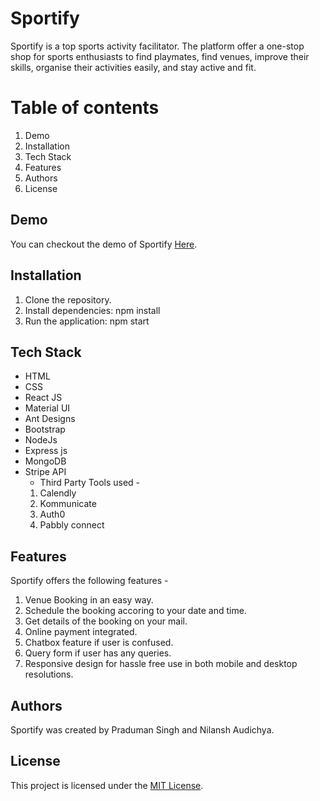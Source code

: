 # Sportify

Sportify is a top sports activity facilitator. The platform offer a one-stop shop for sports enthusiasts to find playmates, find venues, improve their skills, organise their activities easily, and stay active and fit.

# Table of contents

1. Demo
2. Installation
3. Tech Stack
4. Features
5. Authors
6. License

## Demo

You can checkout the demo of Sportify [Here](https://sportifybook.netlify.app).

## Installation

1. Clone the repository.
2. Install dependencies: npm install
3. Run the application: npm start

## Tech Stack

* HTML
* CSS
* React JS
* Material UI
* Ant Designs
* Bootstrap
* NodeJs
* Express js
* MongoDB
* Stripe API
  * Third Party Tools used - 
  1. Calendly
  2. Kommunicate
  3. Auth0
  4. Pabbly connect
  
## Features

Sportify offers the following features - 

1. Venue Booking in an easy way.
2. Schedule the booking accoring to your date and time.
3. Get details of the booking on your mail.
4. Online payment integrated.
5. Chatbox feature if user is confused.
6. Query form if user has any queries.
7. Responsive design for hassle free use in both mobile and desktop resolutions.

## Authors 

Sportify was created by Praduman Singh and Nilansh Audichya.

## License

This project is licensed under the [MIT License](https://opensource.org/license/mit/).
